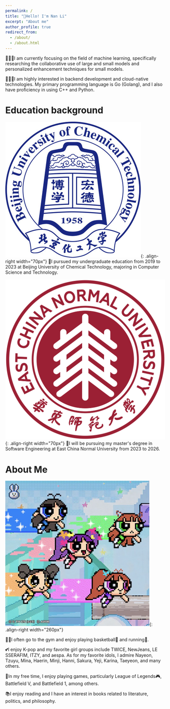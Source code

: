 ```yaml
---
permalink: /
title: "👋Hello! I'm Nan Li"
excerpt: "About me"
author_profile: true
redirect_from: 
  - /about/
  - /about.html
---
```


👨🏻‍💻I am currently focusing on the field of machine learning, specifically researching the collaborative use of large and small models and personalized enhancement techniques for small models.

👨🏻‍💻I am highly interested in backend development and cloud-native technologies. My primary programming language is Go (Golang), and I also have proficiency in using C++ and Python.

Education background
======

![buct](/images/buct.jpeg){: .align-right width="70px"}
🏫I pursued my undergraduate education from 2019 to 2023 at Beijing University of Chemical Technology, majoring in Computer Science and Technology. 

![ecnu](/images/ecnu.png){: .align-right width="70px"}
🏫I will be pursuing my master's degree in Software Engineering at East China Normal University from 2023 to 2026.


About Me
======

![NewJeans](/images/SuperShy.png){: .align-right width="260px"}


💪🏽I often go to the gym and enjoy playing basketball🏀 and running🏃.

💕I enjoy K-pop and my favorite girl groups include TWICE, NewJeans, LE SSERAFIM, ITZY, and aespa. As for my favorite idols, I admire Nayeon, Tzuyu, Mina, Haerin, Minji, Hanni, Sakura, Yeji, Karina, Taeyeon, and many others.

👾In my free time, I enjoy playing games, particularly League of Legends🎮, Battlefield V, and Battlefield 1, among others.

📚I enjoy reading and I have an interest in books related to literature, politics, and philosophy.